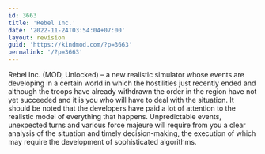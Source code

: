 ```yaml
---
id: 3663
title: 'Rebel Inc.'
date: '2022-11-24T03:54:04+07:00'
layout: revision
guid: 'https://kindmod.com/?p=3663'
permalink: '/?p=3663'
---
```


Rebel Inc. (MOD, Unlocked) – a new realistic simulator whose events are developing in a certain world in which the hostilities just recently ended and although the troops have already withdrawn the order in the region have not yet succeeded and it is you who will have to deal with the situation. It should be noted that the developers have paid a lot of attention to the realistic model of everything that happens. Unpredictable events, unexpected turns and various force majeure will require from you a clear analysis of the situation and timely decision-making, the execution of which may require the development of sophisticated algorithms.